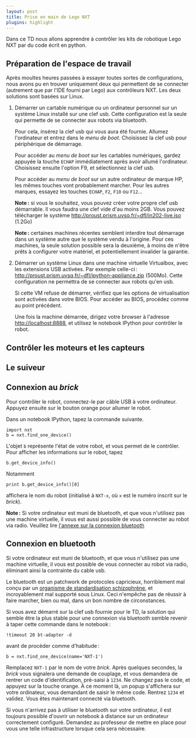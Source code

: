 ```yaml
---
layout: post
title: Prise en main de Lego NXT
plugins: highlight
---
```


Dans ce TD nous allons apprendre à contrôler les kits de robotique
Lego NXT par du code écrit en python.

## Préparation de l'espace de travail

Après moultes heures passées à essayer toutes sortes de
configurations, nous avons pu en trouver uniquement deux qui
permettent de se connecter (autrement que par l'IDE fourni par Lego)
aux contrôleurs NXT. Les deux solutions sont basées sur Linux.

1. Démarrer un cartable numérique ou un ordinateur personnel sur un
   système Linux installé sur une clef usb. Cette configuration est la
   seule qui permette de se connecter aux robots via bluetooth.
   
   Pour cela, insérez la clef usb qui vous aura été fournie. Allumez
   l'ordinateur et entrez dans le *menu de boot*. Choisissez la clef
   usb pour périphérique de démarrage.
   
   Pour accéder au *menu de boot* sur les cartables numériques, gardez
   appuyée la touche `ECHAP` immédiatement après avoir allumé
   l'ordinateur. Choisissez ensuite l'option F9, et sélectionnez la
   clef usb.
   
   Pour accéder au *menu de boot* sur un autre ordinateur de marque
   HP, les mêmes touches vont probablement marcher. Pour les autres
   marques, essayez les touches `ECHAP`, `F2`, `F10` ou `F12`...
   
   **Note :** si vous le souhaitez, vous pouvez créer votre propre
   clef usb démarrable. Il vous faudra une clef vide d'au moins
   2GB. Vous pouvez télécharger le système
   <http://proust.prism.uvsq.fr/~dfl/in202-live.iso> (1.2Go)

   **Note :** certaines machines récentes semblent interdire tout
   démarrage dans un système autre que le système vendu à
   l'origine. Pour ces machines, la seule solution possible sera la
   deuxième, à moins de n'être prêts à configurer votre matériel, et
   potentiellement invalider la garantie.

2. Démarrer un système Linux dans une machine virtuelle Virtualbox,
   avec les extensions USB activées. Par exemple celle-ci :
   <http://proust.prism.uvsq.fr/~dfl/ipython-appliance.zip>
   (500Mo). Cette configuration ne permettra de se connecter aux
   robots qu'en usb.
   
   Si cette VM refuse de démarrer, vérifiez que les options de
   virtualisation sont activées dans votre BIOS. Pour accéder au BIOS,
   procédez comme au point précédent.
   
   Une fois la machine démarrée, dirigez votre browser à l'adresse
   <http://localhost:8888>, et utilisez le notebook IPython pour
   contrôler le robot.

## Contrôler les moteurs et les capteurs


## Le suiveur


## Connexion au *brick*

Pour contrôler le robot, connectez-le par câble USB à votre
ordinateur. Appuyez ensuite sur le bouton orange pour allumer le
robot.

Dans un notebook IPython, tapez la commande suivante.

~~~
import nxt
b = nxt.find_one_device()
~~~

L'objet `b` représente l'état de votre robot, et vous permet de le
contrôler. Pour afficher les informations sur le robot, tapez

~~~
b.get_device_info()
~~~

Notamment

~~~
print b.get_device_info()[0]
~~~

affichera le nom du robot (initialisé à `NXT-x`, où `x` est le numéro
inscrit sur le *brick*).

**Note :** Si votre ordinateur est muni de bluetooth, et que vous
n'utilisez pas une machine virtuelle, il vous est aussi possible de
vous connecter au robot via radio. Veuillez lire
[l'annexe sur la connexion bluetooth](#connexion-en-bluetooth)



## Connexion en bluetooth

Si votre ordinateur est muni de bluetooth, et que vous n'utilisez pas
une machine virtuelle, il vous est possible de vous connecter au robot
via radio, éliminant ainsi la contrainte du cable usb.

Le bluetooth est un patchwork de protocoles capricieux, horriblement
mal conçu par un
[organisme de standardisation schizophrène](https://en.wikipedia.org/wiki/Bluetooth_Special_Interest_Group),
et incroyablement mal supporté sous Linux. Ceci n'empêche pas de
réussir à faire marcher, bien ou mal, dans un bon nombre de
circonstances.

Si vous avez démarré sur la clef usb fournie pour le TD, la solution
qui semble être la plus stable pour une connexion via bluetooth semble
revenir à taper cette commande dans le notebook :

~~~
!timeout 20 bt-adapter -d
~~~

avant de procéder comme d'habitude :

~~~
b = nxt.find_one_device(name='NXT-1')
~~~

Remplacez `NXT-1` par le nom de votre *brick*. Après quelques
secondes, la *brick* vous signalera une demande de couplage, et vous
demandera de rentrer un code d'identification, pré-saisi à `1234`. Ne
changez pas le code, et appuyez sur la touche orange. À ce moment là,
un popup s'affichera sur votre ordinateur, vous demandant de saisir le
même code. Rentrez `1234` et validez. Vous êtes maintenant connecté
via bluetooth.

Si vous n'arrivez pas à utiliser le bluetooth sur votre ordinateur, il
est toujours possible d'ouvrir un notebook à distance sur un
ordinateur correctement configuré. Demandez au professeur de mettre en
place pour vous une telle infrastructure lorsque cela sera nécessaire.
